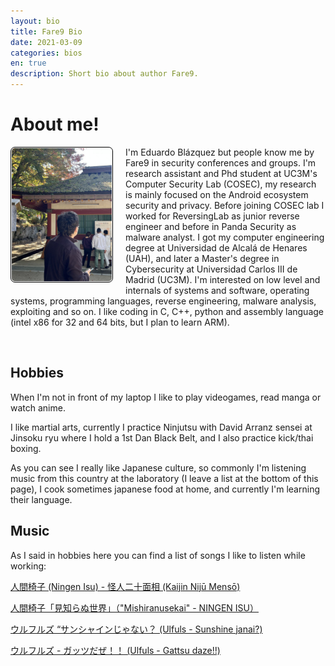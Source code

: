 ```yaml
---
layout: bio
title: Fare9 Bio
date: 2021-03-09
categories: bios
en: true
description: Short bio about author Fare9.
---
```


# About me!

<div>
<img align="left" src="https://raw.githubusercontent.com/K0deless/k0deless.github.io/master/assets/img/others/fare9.jpeg" style="border: 1px solid black; float:left;display: block; margin-right: 20px; margin-bottom: 20px; padding: 1px;border-radius: 7px;"width="160"/>

I'm Eduardo Blázquez but people know me by Fare9 in security conferences and groups. I'm research assistant and Phd student at UC3M's Computer Security Lab (COSEC), my research is mainly focused on the Android ecosystem security and privacy. Before joining COSEC lab I worked for ReversingLab as junior reverse engineer and before in Panda Security as malware analyst. I got my computer engineering degree at Universidad de Alcalá de Henares (UAH), and later a Master's degree in Cybersecurity at Universidad Carlos III de Madrid (UC3M). I'm interested on low level and internals of systems and software, operating systems, programming languages, reverse engineering, malware analysis, exploiting and so on. I like coding in C, C++, python and assembly language (intel x86 for 32 and 64 bits, but I plan to learn ARM).
</div>

<br>

## Hobbies

When I'm not in front of my laptop I like to play videogames, read manga or watch anime. 

I like martial arts, currently I practice Ninjutsu with David Arranz sensei at Jinsoku ryu where I hold a 1st Dan Black Belt, and I also practice kick/thai boxing.

As you can see I really like Japanese culture, so commonly I'm listening music from this country at the laboratory (I leave a list at the bottom of this page), I cook sometimes japanese food at home, and currently I'm learning their language.

## Music

As I said in hobbies here you can find a list of songs I like to listen while working:

[人間椅子 (Ningen Isu) - 怪人二十面相 (Kaijin Nijū Mensō)](https://www.youtube.com/watch?v=Gk_GTWOSjBo)

[人間椅子「見知らぬ世界」（"Mishiranusekai" - NINGEN ISU）](https://www.youtube.com/watch?v=_M8KZBIUT9s)

[ウルフルズ “サンシャインじゃない？ (Ulfuls - Sunshine janai?)](https://www.youtube.com/watch?v=UvZNmpdp14A)

[ウルフルズ - ガッツだぜ！！ (Ulfuls - Gattsu daze!!)](https://www.youtube.com/watch?v=ATU0gXzMsLw)

